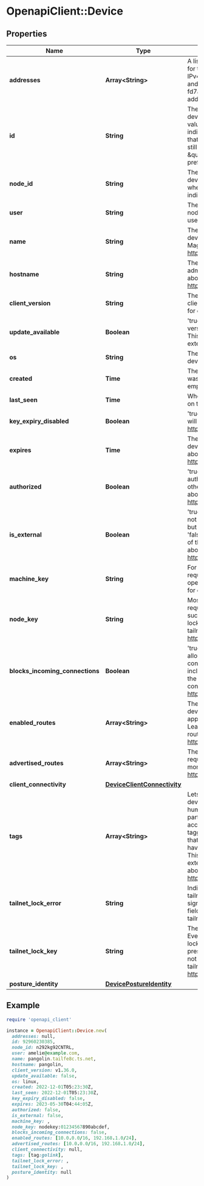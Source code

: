 # OpenapiClient::Device

## Properties

| Name | Type | Description | Notes |
| ---- | ---- | ----------- | ----- |
| **addresses** | **Array&lt;String&gt;** | A list of Tailscale IP addresses for the device, including both IPv4 (formatted as 100.x.y.z) and IPv6 (formatted as fd7a:115c:a1e0:a:b:c:d:e) addresses.  | [optional] |
| **id** | **String** | The legacy identifier for a device; you can supply this value wherever {deviceId} is indicated in the endpoint. Note that although \&quot;id\&quot; is still accepted, \&quot;nodeId\&quot; is preferred.  | [optional] |
| **node_id** | **String** | The preferred identifier for a device; supply this value wherever {deviceId} is indicated in the endpoint.  | [optional] |
| **user** | **String** | The user who registered the node. For untagged nodes,  this user is the device owner.  | [optional] |
| **name** | **String** | The MagicDNS name of the device. Learn more about MagicDNS at https://tailscale.com/kb/1081/.  | [optional] |
| **hostname** | **String** | The machine name in the admin console. Learn more about machine names at https://tailscale.com/kb/1098/.  | [optional] |
| **client_version** | **String** | The version of the Tailscale client software; this is empty for external devices.  | [optional] |
| **update_available** | **Boolean** | &#39;true&#39; if a Tailscale client version upgrade is available. This value is empty for external devices.  | [optional] |
| **os** | **String** | The operating system that the device is running.  | [optional] |
| **created** | **Time** | The date on which the device was added to the tailnet; this is empty for external devices.  | [optional] |
| **last_seen** | **Time** | When device was last active on the tailnet.  | [optional] |
| **key_expiry_disabled** | **Boolean** | &#39;true&#39; if the keys for the device will not expire. Learn more at https://tailscale.com/kb/1028/.  | [optional] |
| **expires** | **Time** | The expiration date of the device&#39;s auth key. Learn more about key expiry at https://tailscale.com/kb/1028/.  | [optional] |
| **authorized** | **Boolean** | &#39;true&#39; if the device has been authorized to join the tailnet; otherwise, &#39;false&#39;. Learn more about device authorization at https://tailscale.com/kb/1099/.  | [optional] |
| **is_external** | **Boolean** | &#39;true&#39;, indicates that a device is not a member of the tailnet, but is shared in to the tailnet; if &#39;false&#39;, the device is a member of the tailnet. Learn more about node sharing at https://tailscale.com/kb/1084/.  | [optional] |
| **machine_key** | **String** | For internal use and is not required for any API operations. This value is empty for external devices.  | [optional] |
| **node_key** | **String** | Mostly for internal use, required for select operations, such as adding a node to a locked tailnet. Learn about tailnet locks at https://tailscale.com/kb/1226/.  | [optional] |
| **blocks_incoming_connections** | **Boolean** | &#39;true&#39; if the device is not allowed to accept any connections over Tailscale, including pings. Learn more in the \&quot;Allow incoming connections\&quot; section of https://tailscale.com/kb/1072/.  | [optional] |
| **enabled_routes** | **Array&lt;String&gt;** | The subnet routes for this device that have been approved by a tailnet admin. Learn more about subnet routes at https://tailscale.com/kb/1019/.  | [optional] |
| **advertised_routes** | **Array&lt;String&gt;** | The subnets this device requests to expose. Learn more about subnet routes at https://tailscale.com/kb/1019/.  | [optional] |
| **client_connectivity** | [**DeviceClientConnectivity**](DeviceClientConnectivity.md) |  | [optional] |
| **tags** | **Array&lt;String&gt;** | Lets you assign an identity to a device that is separate from human users, and use it as part of an ACL to restrict access. Once a device is tagged, the tag is the owner of that device. A single node can have multiple tags assigned. This value is empty for external devices. Learn more about tags at https://tailscale.com/kb/1068/.  | [optional] |
| **tailnet_lock_error** | **String** | Indicates an issue with the tailnet lock node-key signature on this device. This field is only populated when tailnet lock is enabled.  | [optional] |
| **tailnet_lock_key** | **String** | The node&#39;s tailnet lock key. Every node generates a tailnet lock key (so the value will be present) even if tailnet lock is not enabled. Learn more about tailnet lock at https://tailscale.com/kb/1226/.  | [optional] |
| **posture_identity** | [**DevicePostureIdentity**](DevicePostureIdentity.md) |  | [optional] |

## Example

```ruby
require 'openapi_client'

instance = OpenapiClient::Device.new(
  addresses: null,
  id: 92960230385,
  node_id: n292kg92CNTRL,
  user: amelie@example.com,
  name: pangolin.tailfe8c.ts.net,
  hostname: pangolin,
  client_version: v1.36.0,
  update_available: false,
  os: linux,
  created: 2022-12-01T05:23:30Z,
  last_seen: 2022-12-01T05:23:30Z,
  key_expiry_disabled: false,
  expires: 2023-05-30T04:44:05Z,
  authorized: false,
  is_external: false,
  machine_key: ,
  node_key: nodekey:01234567890abcdef,
  blocks_incoming_connections: false,
  enabled_routes: [10.0.0.0/16, 192.168.1.0/24],
  advertised_routes: [10.0.0.0/16, 192.168.1.0/24],
  client_connectivity: null,
  tags: [tag:golink],
  tailnet_lock_error: ,
  tailnet_lock_key: ,
  posture_identity: null
)
```

